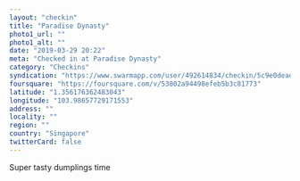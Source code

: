 ```yaml
---
layout: "checkin"
title: "Paradise Dynasty"
photo1_url: ""
photo1_alt: ""
date: "2019-03-29 20:22"
meta: "Checked in at Paradise Dynasty"
category: "Checkins"
syndication: "https://www.swarmapp.com/user/492614834/checkin/5c9e0deae679bc002ce6f0df"
foursquare: "https://foursquare.com/v/53802a94498efeb5b3c81773"
latitude: "1.356176362483043"
longitude: "103.98657729171553"
address: ""
locality: ""
region: ""
country: "Singapore"
twitterCard: false
---
```

Super tasty dumplings time
